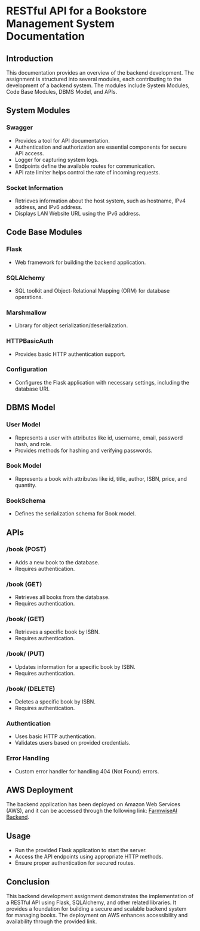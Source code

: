 # RESTful API for a Bookstore Management System Documentation

## Introduction

This documentation provides an overview of the backend development. The assignment is structured into several modules, each contributing to the development of a backend system. The modules include System Modules, Code Base Modules, DBMS Model, and APIs.

## System Modules

### Swagger
- Provides a tool for API documentation.
- Authentication and authorization are essential components for secure API access.
- Logger for capturing system logs.
- Endpoints define the available routes for communication.
- API rate limiter helps control the rate of incoming requests.

### Socket Information
- Retrieves information about the host system, such as hostname, IPv4 address, and IPv6 address.
- Displays LAN Website URL using the IPv6 address.

## Code Base Modules

### Flask
- Web framework for building the backend application.

### SQLAlchemy
- SQL toolkit and Object-Relational Mapping (ORM) for database operations.

### Marshmallow
- Library for object serialization/deserialization.

### HTTPBasicAuth
- Provides basic HTTP authentication support.

### Configuration
- Configures the Flask application with necessary settings, including the database URI.

## DBMS Model

### User Model
- Represents a user with attributes like id, username, email, password hash, and role.
- Provides methods for hashing and verifying passwords.

### Book Model
- Represents a book with attributes like id, title, author, ISBN, price, and quantity.

### BookSchema
- Defines the serialization schema for Book model.

## APIs

### /book (POST)
- Adds a new book to the database.
- Requires authentication.

### /book (GET)
- Retrieves all books from the database.
- Requires authentication.

### /book/<isbn> (GET)
- Retrieves a specific book by ISBN.
- Requires authentication.

### /book/<isbn> (PUT)
- Updates information for a specific book by ISBN.
- Requires authentication.

### /book/<isbn> (DELETE)
- Deletes a specific book by ISBN.
- Requires authentication.

### Authentication
- Uses basic HTTP authentication.
- Validates users based on provided credentials.

### Error Handling
- Custom error handler for handling 404 (Not Found) errors.

## AWS Deployment

The backend application has been deployed on Amazon Web Services (AWS), and it can be accessed through the following link: [FarmwiseAI Backend](https://35.154.97.191:8080/).

## Usage

- Run the provided Flask application to start the server.
- Access the API endpoints using appropriate HTTP methods.
- Ensure proper authentication for secured routes.

## Conclusion

This backend development assignment demonstrates the implementation of a RESTful API using Flask, SQLAlchemy, and other related libraries. It provides a foundation for building a secure and scalable backend system for managing books. The deployment on AWS enhances accessibility and availability through the provided link.

